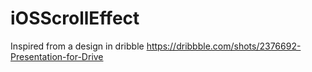 # iOSScrollEffect

Inspired from a design in dribble https://dribbble.com/shots/2376692-Presentation-for-Drive
